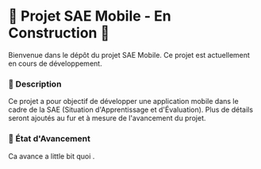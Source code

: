 # 🚧 Projet SAE Mobile - En Construction 🚧
Bienvenue dans le dépôt du projet SAE Mobile. Ce projet est actuellement en cours de développement.

### 📌 Description
Ce projet a pour objectif de développer une application mobile dans le cadre de la SAE (Situation d'Apprentissage et d'Évaluation). Plus de détails seront ajoutés au fur et à mesure de l'avancement du projet.

### 📅 État d'Avancement
Ca avance a little bit quoi
.
